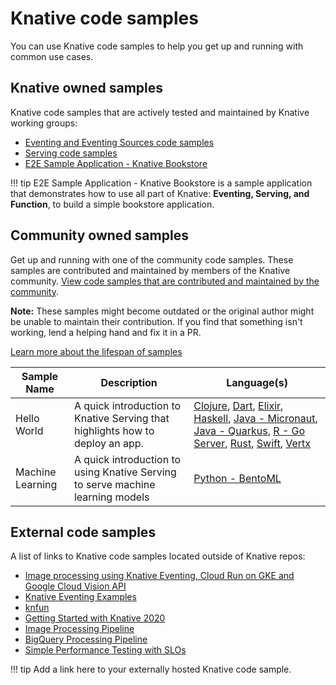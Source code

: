 # Knative code samples

You can use Knative code samples to help you get up and running with common use
cases.

## Knative owned samples

Knative code samples that are actively tested and maintained by Knative working groups:

- [Eventing and Eventing Sources code samples](eventing.md)
- [Serving code samples](serving.md)
- [E2E Sample Application - Knative Bookstore](https://github.com/knative/docs/tree/main/code-samples/eventing/bookstore-sample-app)

!!! tip
    E2E Sample Application - Knative Bookstore is a sample application that demonstrates how to use all part of Knative: **Eventing, Serving, and Function**, to build a simple bookstore application.

## Community owned samples

Get up and running with one of the community code samples. These samples are
contributed and maintained by members of the Knative community. [View code samples that are contributed and maintained by the community](https://github.com/knative/docs/tree/main/code-samples/community).

**Note:** These samples might become outdated or the original author might be unable to maintain their contribution. If you find that something isn't working, lend a helping hand and fix it in a PR.

[Learn more about the lifespan of samples](https://github.com/knative/docs/blob/main/contribute-to-docs/what-to-contribute/creating-code-samples.md#user-focused-content)

| Sample Name | Description | Language(s) |
| ----------- | ----------- | ----------- |
| Hello World | A quick introduction to Knative Serving that highlights how to deploy an app. | [Clojure](https://github.com/knative/docs/tree/main/code-samples/community/serving/helloworld-clojure), [Dart](https://github.com/knative/docs/tree/main/code-samples/community/serving/helloworld-dart), [Elixir](https://github.com/knative/docs/tree/main/code-samples/community/serving/helloworld-elixir), [Haskell](https://github.com/knative/docs/tree/main/code-samples/community/serving/helloworld-haskell), [Java - Micronaut](https://github.com/knative/docs/tree/main/code-samples/community/serving/helloworld-java-micronaut), [Java - Quarkus](https://github.com/knative/docs/tree/main/code-samples/community/serving/helloworld-java-quarkus), [R - Go Server](https://github.com/knative/docs/tree/main/code-samples/community/serving/helloworld-r), [Rust](https://github.com/knative/docs/tree/main/code-samples/community/serving/helloworld-rust), [Swift](https://github.com/knative/docs/tree/main/code-samples/community/serving/helloworld-swift), [Vertx](https://github.com/knative/docs/tree/main/code-samples/community/serving/helloworld-vertx) |
| Machine Learning | A quick introduction to using Knative Serving to serve machine learning models | [Python - BentoML](https://github.com/knative/docs/tree/main/code-samples/community/serving/machinelearning-python-bentoml)

## External code samples

A list of links to Knative code samples located outside of Knative repos:

<!--LINK TITLES must match the title of the sample page they link to to avoid confusion and provide a consistent UX). If descriptions are required here, this should be converted to a table as above-->

- [Image processing using Knative Eventing, Cloud Run on GKE and Google Cloud Vision API](https://github.com/akashrv/knative-samples/blob/master/docs/image-processing.md)
- [Knative Eventing Examples](https://github.com/lionelvillard/knative-examples)
- [knfun](https://github.com/maximilien/knfun)
- [Getting Started with Knative 2020](https://salaboy.com/2020/02/20/getting-started-with-knative-2020/)
- [Image Processing Pipeline](https://github.com/meteatamel/knative-tutorial/blob/master/docs/image-processing-pipeline.md)
- [BigQuery Processing Pipeline](https://github.com/meteatamel/knative-tutorial/blob/master/docs/bigquery-processing-pipeline.md)
- [Simple Performance Testing with SLOs](/blog/articles/performance-test-with-slos/)

!!! tip
    Add a link here to your externally hosted Knative code sample.
